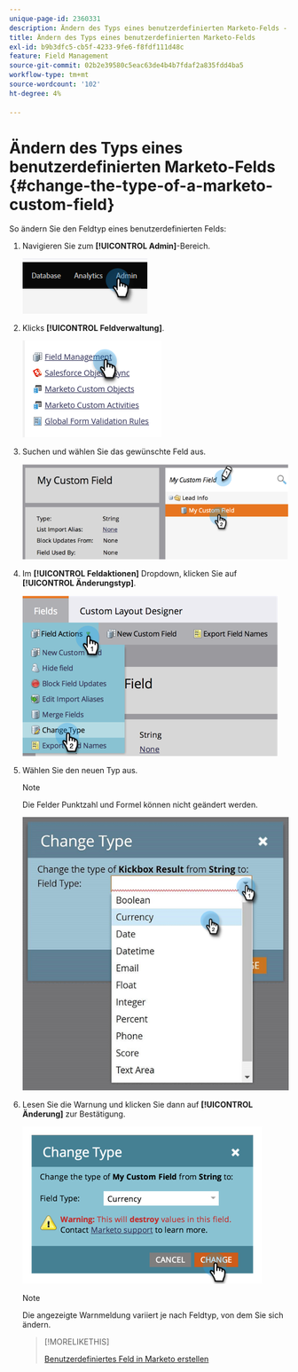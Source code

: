 ```yaml
---
unique-page-id: 2360331
description: Ändern des Typs eines benutzerdefinierten Marketo-Felds - Marketo Docs - Produktdokumentation
title: Ändern des Typs eines benutzerdefinierten Marketo-Felds
exl-id: b9b3dfc5-cb5f-4233-9fe6-f8fdf111d48c
feature: Field Management
source-git-commit: 02b2e39580c5eac63de4b4b7fdaf2a835fdd4ba5
workflow-type: tm+mt
source-wordcount: '102'
ht-degree: 4%

---
```


# Ändern des Typs eines benutzerdefinierten Marketo-Felds {#change-the-type-of-a-marketo-custom-field}

So ändern Sie den Feldtyp eines benutzerdefinierten Felds:

1. Navigieren Sie zum **[!UICONTROL Admin]**-Bereich.

   ![](assets/change-the-type-of-a-marketo-custom-field-1.png)

1. Klicks **[!UICONTROL Feldverwaltung]**.

   ![](assets/change-the-type-of-a-marketo-custom-field-2.png)

1. Suchen und wählen Sie das gewünschte Feld aus.

   ![](assets/change-the-type-of-a-marketo-custom-field-3.png)

1. Im **[!UICONTROL Feldaktionen]** Dropdown, klicken Sie auf **[!UICONTROL Änderungstyp]**.

   ![](assets/change-the-type-of-a-marketo-custom-field-4.png)

1. Wählen Sie den neuen Typ aus.

   >[!NOTE]
   >
   >Die Felder Punktzahl und Formel können nicht geändert werden.

   ![](assets/change-the-type-of-a-marketo-custom-field-5.png)

1. Lesen Sie die Warnung und klicken Sie dann auf **[!UICONTROL Änderung]** zur Bestätigung.

   ![](assets/change-the-type-of-a-marketo-custom-field-6.png)

   >[!NOTE]
   >
   >Die angezeigte Warnmeldung variiert je nach Feldtyp, von dem Sie sich ändern.

   >[!MORELIKETHIS]
   >
   >[Benutzerdefiniertes Feld in Marketo erstellen](/help/marketo/product-docs/administration/field-management/create-a-custom-field-in-marketo.md)
